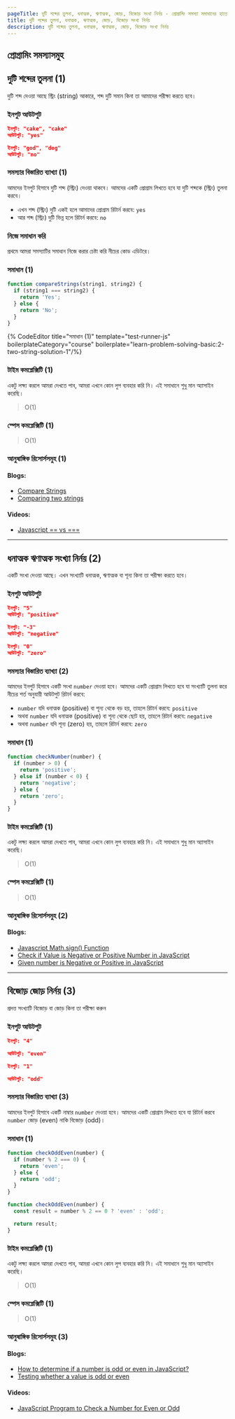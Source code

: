 ```yaml
---
pageTitle: দুটি শব্দের তুলনা, ধনাত্মক, ঋণাত্মক, জোড়, বিজোড় সংখা নির্নয় - প্রোগ্রামিং সমস্যা সমাধানের হাতেখড়ি
title: দুটি শব্দের তুলনা, ধনাত্মক, ঋণাত্মক, জোড়, বিজোড় সংখা নির্নয়
description: দুটি শব্দের তুলনা, ধনাত্মক, ঋণাত্মক, জোড়, বিজোড় সংখা নির্নয়
---
```


## প্রোগ্রামিং সমস্যাসমুহ

## দুটি শব্দের তুলনা (1)

দুটি শব্দ দেওয়া আছে স্ট্রিং (string) আকারে, শব্দ দুটি সমান কিনা তা আমাদের পরীক্ষা করতে হবে।

### ইনপুট আউটপুট

```json
ইনপুট: "cake", "cake"
আউটপুট: "yes"

ইনপুট: "god", "dog"
আউটপুট: "no"
```

### সমস্যার বিস্তারিত ব্যাখ্যা (1)

আমদের ইনপুট হিসাবে দুটি শব্দ (স্ট্রিং) দেওয়া থাকবে। আমদের একটি প্রোগ্রাম লিখতে হবে যা দুটি শব্দকে (স্ট্রিং) তুলনা করবে।

- এখন শব্দ (স্ট্রিং) দুটি একই হলে আমাদের প্রোগ্রাম রিটার্ন করবে: `yes`
- আর শব্দ (স্ট্রিং) দুটি ভিন্ন হলে রিটার্ন করবে: `no`

### নিজে সমাধান করি

প্রথমে আমরা সমস্যাটির সমাধান নিজে করার চেষ্টা করি নীচের কোড এডিটরে।

### সমাধান (1)

```js
function compareStrings(string1, string2) {
  if (string1 === string2) {
    return 'Yes';
  } else {
    return 'No';
  }
}
```

{% CodeEditor title="সমাধান (1)" template="test-runner-js" boilerplateCategory="course" boilerplate="learn-problem-solving-basic:2-two-string-solution-1"/%}

### টাইম কমপ্লেক্সিটি (1)

একটু লক্ষ্য করলে আমরা দেখতে পাব, আমরা এখনে কোন লুপ ব্যবহার করি নি। এই সমাধানে শুধু মান অ্যাসাইন করেছি।

> O(1)

### স্পেস কমপ্লেক্সিটি (1)

> O(1)

### আনুষাঙ্গিক রিসোর্সসমুহ (1)

#### Blogs:

- [Compare Strings](https://www.hackerearth.com/practice/algorithms/searching/binary-search/practice-problems/algorithm/compare-strings-1-1cb66e03/)
- [Comparing two strings ](https://www.geeksforgeeks.org/comparing-two-strings-cpp/)

#### Videos:

- [Javascript == vs ===](https://www.youtube.com/watch?v=a0S1iG3TgP0)

---

## ধনাত্মক ঋণাত্মক সংখ্যা নির্নয় (2)

একটি সংখা দেওয়া আছে। এখন সংখ্যাটি ধনাত্মক, ঋণাত্মক বা শূন্য কিনা তা পরীক্ষা করতে হবে।

### ইনপুট আউটপুট

```json
ইনপুট: "5"
আউটপুট: "positive"

ইনপুট: "-3"
আউটপুট: "negative"

ইনপুট: "0"
আউটপুট: "zero"
```

### সমস্যার বিস্তারিত ব্যাখ্যা (2)

আমদের ইনপুট হিসাবে একটি সংখা `number` দেওয়া হবে। আমদের একটি প্রোগ্রাম লিখতে হবে যা সংখ্যাটি তুলনা করে নীচের শর্ত অনুযায়ী আউটপুট রিটার্ন করবে:

- `number` যদি ধনাত্মক (positive) বা শূন্য থেকে বড় হয়, তাহলে রিটার্ন করবে: `positive`
- অথবা `number` যদি ধনাত্মক (positive) বা শূন্য থেকে ছোট হয়, তাহলে রিটার্ন করবে: `negative`
- অথবা `number` যদি শূন্য (zero) হয়, তাহলে রিটার্ন করবে: `zero`

### সমাধান (1)

```js
function checkNumber(number) {
  if (number > 0) {
    return 'positive';
  } else if (number < 0) {
    return 'negative';
  } else {
    return 'zero';
  }
}
```

### টাইম কমপ্লেক্সিটি (1)

একটু লক্ষ্য করলে আমরা দেখতে পাব, আমরা এখনে কোন লুপ ব্যবহার করি নি। এই সমাধানে শুধু মান অ্যাসাইন করেছি।

> O(1)

### স্পেস কমপ্লেক্সিটি (1)

> O(1)

### আনুষাঙ্গিক রিসোর্সসমুহ (2)

#### Blogs:

- [Javascript Math.sign() Function](https://www.geeksforgeeks.org/javascript-math-sign-function/)
- [Check if Value is Negative or Positive Number in JavaScript ](https://bobbyhadz.com/blog/javascript-check-if-value-is-negative-number)
- [Given number is Negative or Positive in JavaScript](https://www.encodedna.com/javascript/how-to-check-if-a-number-positive-or-negative-in-javascript.htm)

---

## বিজোড় জোড় নির্নয় (3)

প্রদত্ত সংখ্যাটি বিজোড় বা জোড় কিনা তা পরীক্ষা করুন

### ইনপুট আউটপুট

```json
ইনপুট: "4"

আউটপুট: "even"

ইনপুট: "1"

আউটপুট: "odd"
```

### সমস্যার বিস্তারিত ব্যাখ্যা (3)

আমদের ইনপুট হিসাবে একটি নাম্বার `number` দেওয়া হবে। আমদের একটি প্রোগ্রাম লিখতে হবে যা রিটার্ন করবে `number` জোড় (even) নাকি বিজোড় (odd)।

### সমাধান (1)

```js
function checkOddEven(number) {
  if (number % 2 === 0) {
    return 'even';
  } else {
    return 'odd';
  }
}
```

```js
function checkOddEven(number) {
  const result = number % 2 == 0 ? 'even' : 'odd';

  return result;
}
```

### টাইম কমপ্লেক্সিটি (1)

একটু লক্ষ্য করলে আমরা দেখতে পাব, আমরা এখনে কোন লুপ ব্যবহার করি নি। এই সমাধানে শুধু মান অ্যাসাইন করেছি।

> O(1)

### স্পেস কমপ্লেক্সিটি (1)

> O(1)

### আনুষাঙ্গিক রিসোর্সসমুহ (3)

#### Blogs:

- [How to determine if a number is odd or even in JavaScript?](https://www.tutorialspoint.com/How-to-determine-if-a-number-is-odd-or-even-in-JavaScript)
- [Testing whether a value is odd or even](https://stackoverflow.com/questions/6211613/testing-whether-a-value-is-odd-or-even)

#### Videos:

- [JavaScript Program to Check a Number for Even or Odd](https://www.youtube.com/watch?v=NmIbmXTDbUc)

